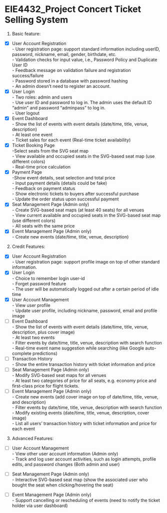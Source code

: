 # EIE4432_Project Concert Ticket Selling System
1. Basic feature:
- [x] User Account Registration<br />
      - User registration page: support standard information including userID, password, nickname, email, gender, birthdate, etc.<br />
      - Validation checks for input value, i.e., Password Policy and Duplicate User ID<br />
      - Feedback message on validation failure and registration success/failure<br />
      - Password stored in a database with password hashing<br />
      - An admin doesn’t need to register an account. <br />
- [x] User Login<br />
      - Two roles: admin and users<br />
      - Use user ID and password to log in. The admin uses the default ID “admin” and password “adminpass” to log in.<br />
      - User logout<br />
- [x] Event Dashboard<br />
      - Show the list of events with event details (date/time, title, venue, description)<br />
      - At least one event<br />
      - Ticket sales for each event (Real-time ticket availability)<br />
- [x] Ticket Booking Page<br />
      -Select seats from the SVG seat map<br />
      - View available and occupied seats in the SVG-based seat map (use different colors)<br />
      - Real-time price calculation<br />
- [x] Payment Page<br />
      -Show event details, seat selection and total price<br />
      - Input payment details (details could be fake)<br />
      - Feedback on payment status<br />
      - Show electronic tickets to buyers after successful purchase<br />
      - Update the order status upon successful payment<br />
- [x] Seat Management Page (Admin only)<br />
      - Create SVG-based seat maps (at least 40 seats) for all venues<br />
      - View current available and occupied seats in the SVG-based seat map (use different colors)<br />
      - All seats with the same price<br />
- [x] Event Management Page (Admin only)<br />
      - Create new events (date/time, title, venue, description)<br />
2. Credit Features:<br />
- [x] User Account Registration<br />
      - User registration page: support profile image on top of other standard information.<br />
- [x] User Login<br />
      - Choice to remember login user-id<br />
      - Forget password feature<br />
      - The user will be automatically logged out after a certain period of idle time<br />
- [x] User Account Management<br />
      - View user profile<br />
      - Update user profile, including nickname, password, email and profile image<br />
- [ ] Event Dashboard<br />
      - Show the list of events with event details (date/time, title, venue, description, plus cover image)<br />
      - At least two events<br />
      - Filter events by date/time, title, venue, description with search function<br />
      - Real-time event name suggestion while searching (like Google auto-complete predictions)<br />
- [ ] Transaction History<br />
      - Show the entire transaction history with ticket information and price<br />
- [ ] Seat Management Page (Admin only)<br />
      - Modify SVG-based seat maps for all venues<br />
      - At least two categories of price for all seats, e.g. economy price and first-class price for flight tickets.<br />
- [ ] Event Management Page (Admin only)<br />
      - Create new events (add cover image on top of date/time, title, venue, and description)<br />
      - Filter events by date/time, title, venue, description with search function<br />
      - Modify existing events (date/time, title, venue, description, cover image)<br />
      - List all users’ transaction history with ticket information and price for each event<br />
3. Advanced Features:<br />
- [ ] User Account Management<br />
      - View other user account information (Admin only)<br />
      - Track and log user account activities, such as login attempts, profile edits, and password changes (Both admin and user)<br />
- [ ] Seat Management Page (Admin only)<br />
      - Interactive SVG-based seat map (show the associated user who bought the seat when clicking/hovering the seat)<br />
- [ ] Event Management Page (Admin only)<br />
      - Support cancelling or rescheduling of events (need to notify the ticket holder via user dashboard)<br />






